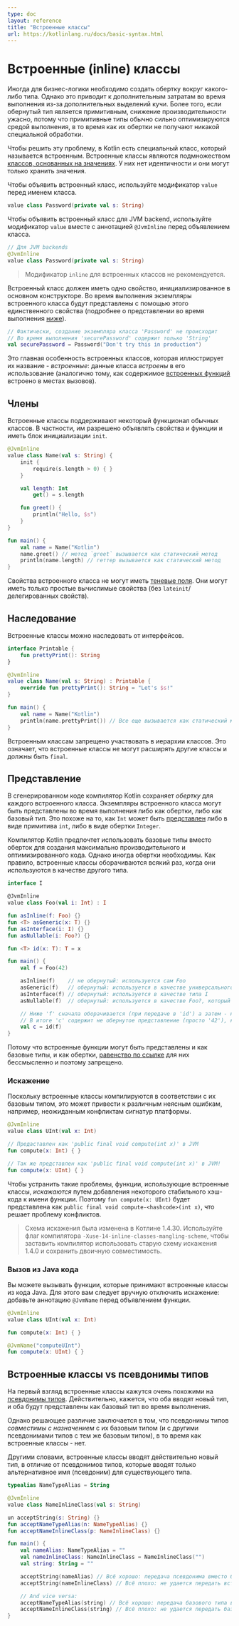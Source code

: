 ```yaml
---
type: doc
layout: reference
title: "Вcтроенные классы"
url: https://kotlinlang.ru/docs/basic-syntax.html
---
```


<!-- При переводе статьи оригинальная версия была от 05 May 2021 -->

<!-- Inline classes -->
# Вcтроенные (inline) классы

<!-- Sometimes it is necessary for business logic to create a wrapper around some type. However, it introduces runtime 
overhead due to additional heap allocations. Moreover, if the wrapped type is primitive, the performance hit is terrible, 
because primitive types are usually heavily optimized by the runtime, while their wrappers don't get any special treatment. -->
Иногда для бизнес-логики необходимо создать обертку вокруг какого-либо типа. Однако это приводит к дополнительным
затратам во время выполнения из-за дополнительных выделений кучи. Более того, если обернутый тип является примитивным,
снижение производительности ужасно, потому что примитивные типы обычно сильно оптимизируются средой выполнения, в то
время как их обертки не получают никакой специальной обработки.

<!-- To solve such issues, Kotlin introduces a special kind of class called an _inline class_. 
Inline classes are a subset of [value-based classes](https://github.com/Kotlin/KEEP/blob/master/notes/value-classes.md). They don't have an identity and can only hold values. -->
Чтобы решить эту проблему, в Kotlin есть специальный класс, который называется встроенным. Встроенные классы являются
подмножеством [классов, основанных на значениях](https://github.com/Kotlin/KEEP/blob/master/notes/value-classes.md). У
них нет идентичности и они могут только хранить значения.

<!-- To declare an inline class, use the `value` modifier before the name of the class: -->
Чтобы объявить встроенный класс, используйте модификатор `value` перед именем класса.

```kotlin
value class Password(private val s: String)
```

<!-- To declare an inline class for the JVM backend, use the `value` modifier along with the `@JvmInline` annotation before the class declaration: -->
Чтобы объявить встроенный класс для JVM backend, используйте модификатор `value` вместе с аннотацией
`@JvmInline` перед объявлением класса.

```kotlin
// Для JVM backends
@JvmInline
value class Password(private val s: String)
```

<!-- > The `inline` modifier for inline classes is deprecated. -->
> Модификатор `inline` для встроенных классов не рекомендуется.

<!-- An inline class must have a single property initialized in the primary constructor. At runtime, instances of the inline 
class will be represented using this single property (see details about runtime representation [below](#representation)): -->
Встроенный класс должен иметь одно свойство, инициализированное в основном конструкторе. Во время выполнения экземпляры
встроенного класса будут представлены с помощью этого единственного свойства (подробнее о представлении во время
выполнения [ниже](#representation)).

```kotlin
// Фактически, создание экземпляра класса 'Password' не происходит
// Во время выполнения 'securePassword' содержит только 'String'
val securePassword = Password("Don't try this in production") 
```

<!-- This is the main feature of inline classes, which inspired the name *inline*: data of the class is *inlined* into its 
usages (similar to how content of [inline functions](inline-functions.md) is inlined to call sites). -->
Это главная особенность встроенных классов, которая иллюстрирует их название - *встроенные*: данные класса *встроены* в
его использование (аналогично тому, как содержимое [встроенных функций](inline-functions.html) встроено в местах вызовов).

<a name="members"></a>
<!-- ## Members -->
## Члены

<!-- Inline classes support some functionality of regular classes. In particular, they are allowed to declare properties and 
functions, and have the `init` block: -->
Встроенные классы поддерживают некоторый функционал обычных классов. В частности, им разрешено объявлять свойства и
функции и иметь блок инициализации `init`.

```kotlin
@JvmInline
value class Name(val s: String) {
    init {
        require(s.length > 0) { }
    }

    val length: Int
        get() = s.length

    fun greet() {
        println("Hello, $s")
    }
}

fun main() {
    val name = Name("Kotlin")
    name.greet() // метод `greet` вызывается как статический метод
    println(name.length) // геттер вызывается как статический метод
}
```

<!-- Inline class properties cannot have [backing fields](properties.md#backing-fields). They can only have simple computable 
properties (no `lateinit`/delegated properties). -->
Свойства встроенного класса не могут иметь [теневые поля](properties.html#backing-fields). Они могут иметь только
простые вычислимые свойства (без `lateinit`/делегированных свойств).

<a name="inheritance"></a>
<!-- ## Inheritance -->
## Наследование

<!-- Inline classes are allowed to inherit from interfaces: -->
Встроенные классы можно наследовать от интерфейсов.

```kotlin
interface Printable {
    fun prettyPrint(): String
}

@JvmInline
value class Name(val s: String) : Printable {
    override fun prettyPrint(): String = "Let's $s!"
}

fun main() {
    val name = Name("Kotlin")
    println(name.prettyPrint()) // Все еще вызывается как статический метод
}
```

<!-- It is forbidden for inline classes to participate in a class hierarchy. This means that inline classes cannot extend 
other classes and must be `final`. -->
Встроенным классам запрещено участвовать в иерархии классов. Это означает, что встроенные классы не могут расширять
другие классы и должны быть `final`.

<a name="representation"></a>
<!-- ## Representation -->
## Представление

<!-- In generated code, the Kotlin compiler keeps a *wrapper* for each inline class. Inline class instances can be represented 
at runtime either as wrappers or as the underlying type. This is similar to how `Int` can be 
[represented](basic-types.md#numbers-representation-on-the-jvm) either as a primitive `int` or as the wrapper `Integer`. -->
В сгенерированном коде компилятор Kotlin сохраняет *обертку* для каждого встроенного класса. Экземпляры встроенного
класса могут быть представлены во время выполнения либо как обертки, либо как базовый тип. Это похоже на то, как `Int`
может быть [представлен](basic-types.html#numbers-representation-on-the-jvm) либо в виде примитива `int`, либо в виде
обертки `Integer`.

<!-- The Kotlin compiler will prefer using underlying types instead of wrappers to produce the most performant and optimized code. 
However, sometimes it is necessary to keep wrappers around. As a rule of thumb, inline classes are boxed whenever they 
are used as another type. -->
Компилятор Kotlin предпочтет использовать базовые типы вместо оберток для создания максимально производительного и
оптимизированного кода. Однако иногда обертки необходимы. Как правило, встроенные классы оборачиваются всякий раз, когда
они используются в качестве другого типа.

```kotlin
interface I

@JvmInline
value class Foo(val i: Int) : I

fun asInline(f: Foo) {}
fun <T> asGeneric(x: T) {}
fun asInterface(i: I) {}
fun asNullable(i: Foo?) {}

fun <T> id(x: T): T = x

fun main() {
    val f = Foo(42)

    asInline(f)    // не обернутый: используется сам Foo
    asGeneric(f)   // обернутый: используется в качестве универсального типа T
    asInterface(f) // обернутый: используется в качестве типа I
    asNullable(f)  // обернутый: используется в качестве Foo?, который отличается от Foo

    // Ниже 'f' сначала оборачивается (при передаче в 'id') а затем - нет (при возврате из 'id')
    // В итоге 'c' содержит не обернутое представление (просто '42'), как 'f'
    val c = id(f)  
}
```

<!-- Because inline classes may be represented both as the underlying value and as a wrapper, [referential equality](equality.md#referential-equality) 
is pointless for them and is therefore prohibited. -->
Потому что встроенные функции могут быть представлены и как базовые типы, и как обертки, [равенство по ссылке](equality.html#referential-equality)
для них бессмысленно и поэтому запрещено.

<a name="mangling"></a>
<!-- ### Mangling -->
### Искажение

<!-- Since inline classes are compiled to their underlying type, it may lead to various obscure errors, for example unexpected platform signature clashes: -->
Поскольку встроенные классы компилируются в соответствии с их базовым типом, это может привести к различным неясным
ошибкам, например, неожиданным конфликтам сигнатур платформы.

```kotlin
@JvmInline
value class UInt(val x: Int)

// Предаставлен как 'public final void compute(int x)' в JVM
fun compute(x: Int) { }

// Так же представлен как 'public final void compute(int x)' в JVM!
fun compute(x: UInt) { }
```

<!-- To mitigate such issues, functions using inline classes are *mangled* by adding some stable hashcode to the function name. 
Therefore, `fun compute(x: UInt)` will be represented as `public final void compute-<hashcode>(int x)`, which solves the clash problem. -->
Чтобы устранить такие проблемы, функции, использующие встроенные классы, *искажаются* путем добавления некоторого
стабильного хэш-кода к имени функции. Поэтому `fun compute(x: UInt)` будет представлена как
`public final void compute-<hashcode>(int x)`, что решает проблему конфликтов.

<!-- > The mangling scheme has been changed in Kotlin 1.4.30. 
> Use the `-Xuse-14-inline-classes-mangling-scheme` compiler flag to force the compiler to use the old 1.4.0 mangling scheme and preserve binary compatibility. -->
> Схема искажения была изменена в Котлине 1.4.30. Используйте флаг компилятора `-Xuse-14-inline-classes-mangling-scheme`,
> чтобы заставить компилятор использовать старую схему искажения 1.4.0 и сохранить двоичную совместимость.

<a name="calling-from-java-code"></a>
<!-- ### Calling from Java code -->
### Вызов из Java кода

<!-- You can call functions that accept inline classes from Java code. To do so, you should manually disable mangling:
add the `@JvmName` annotation before the function declaration: -->
Вы можете вызывать функции, которые принимают встроенные классы из кода Java. Для этого вам следует вручную отключить
искажение: добавьте аннотацию `@JvmName` перед объявлением функции.

```kotlin
@JvmInline
value class UInt(val x: Int)

fun compute(x: Int) { }

@JvmName("computeUInt")
fun compute(x: UInt) { }
```

<a name="inline-classes-vs-type-aliases"></a>
<!-- ## Inline classes vs type aliases -->
## Встроенные классы vs псевдонимы типов

<!-- At first sight, inline classes seem very similar to [type aliases](type-aliases.md). Indeed, both seem to introduce 
a new type and both will be represented as the underlying type at runtime. -->
На первый взгляд встроенные классы кажутся очень похожими на [псевдонимы типов](type-aliases.html). Действительно,
кажется, что оба вводят новый тип, и оба будут представлены как базовый тип во время выполнения.

<!-- However, the crucial difference is that type aliases are *assignment-compatible* with their underlying type (and with 
other type aliases with the same underlying type), while inline classes are not. -->
Однако решающее различие заключается в том, что псевдонимы типов *совместимы с назначением* с их базовым типом (и с
другими псевдонимами типов с тем же базовым типом), в то время как встроенные классы - нет.

<!-- In other words, inline classes introduce a truly _new_ type, contrary to type aliases which only introduce an alternative name 
(alias) for an existing type: -->
Другими словами, встроенные классы вводят действительно новый тип, в отличие от псевдонимов типов, которые вводят только
альтернативное имя (псевдоним) для существующего типа.

```kotlin
typealias NameTypeAlias = String

@JvmInline
value class NameInlineClass(val s: String)

un acceptString(s: String) {}
fun acceptNameTypeAlias(n: NameTypeAlias) {}
fun acceptNameInlineClass(p: NameInlineClass) {}

fun main() {
    val nameAlias: NameTypeAlias = ""
    val nameInlineClass: NameInlineClass = NameInlineClass("")
    val string: String = ""

    acceptString(nameAlias) // Всё хорошо: передача псевдонима вместо базового типа
    acceptString(nameInlineClass) // Всё плохо: не удается передать встроенный класс вместо базового типа

    // And vice versa:
    acceptNameTypeAlias(string) // Всё хорошо: передача базового типа вместо псевдонима
    acceptNameInlineClass(string) // Всё плохо: не удается передать базовый тип вместо встроенного класса
}
```

